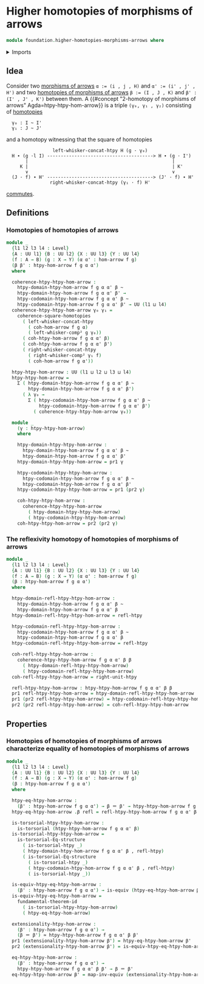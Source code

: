 # Higher homotopies of morphisms of arrows

```agda
module foundation.higher-homotopies-morphisms-arrows where
```

<details><summary>Imports</summary>

```agda
open import foundation.commuting-squares-of-homotopies
open import foundation.dependent-pair-types
open import foundation.fundamental-theorem-of-identity-types
open import foundation.homotopies-morphisms-arrows
open import foundation.homotopy-induction
open import foundation.morphisms-arrows
open import foundation.structure-identity-principle
open import foundation.torsorial-type-families
open import foundation.universe-levels
open import foundation.whiskering-higher-homotopies-composition
open import foundation.whiskering-homotopies-concatenation

open import foundation-core.equivalences
open import foundation-core.homotopies
open import foundation-core.identity-types
```

</details>

## Idea

Consider two [morphisms of arrows](foundation.morphisms-arrows.md) `α := (i , j , H)` and `α' := (i' , j' , H')` and two [homotopies of morphisms of arrows](foundation.homotopies-morphisms-arrows.md) `β := (I , J , K)` and `β' : (I' , J' , K')` between them. A {{#concept "2-homotopy of morphisms of arrows" Agda=htpy-htpy-hom-arrow}} is a triple `(γ₀, γ₁ , γ₂)` consisting of [homotopies](foundation-core.homotopies.md)

```text
  γ₀ : I ~ I'
  γ₁ : J ~ J'
```

and a homotopy witnessing that the square of homotopies

```text
                 left-whisker-concat-htpy H (g · γ₀)
  H ∙ (g ·l I) ---------------------------------------> H ∙ (g · I')
       |                                                     |
     K |                                                     | K'
       ∨                                                     ∨
  (J · f) ∙ H' ---------------------------------------> (J' · f) ∙ H'
                right-whisker-concat-htpy (γ₁ · f) H'
```

[commutes](foundation.commuting-squares-of-homotopies.md).

## Definitions

### Homotopies of homotopies of arrows

```agda
module _
  {l1 l2 l3 l4 : Level}
  {A : UU l1} {B : UU l2} {X : UU l3} {Y : UU l4}
  (f : A → B) (g : X → Y) (α α' : hom-arrow f g)
  (β β' : htpy-hom-arrow f g α α')
  where

  coherence-htpy-htpy-hom-arrow :
    htpy-domain-htpy-hom-arrow f g α α' β ~
    htpy-domain-htpy-hom-arrow f g α α' β' →
    htpy-codomain-htpy-hom-arrow f g α α' β ~
    htpy-codomain-htpy-hom-arrow f g α α' β' → UU (l1 ⊔ l4)
  coherence-htpy-htpy-hom-arrow γ₀ γ₁ =
    coherence-square-homotopies
      ( left-whisker-concat-htpy
        ( coh-hom-arrow f g α)
        ( left-whisker-comp² g γ₀))
      ( coh-htpy-hom-arrow f g α α' β)
      ( coh-htpy-hom-arrow f g α α' β')
      ( right-whisker-concat-htpy
        ( right-whisker-comp² γ₁ f)
        ( coh-hom-arrow f g α'))

  htpy-htpy-hom-arrow : UU (l1 ⊔ l2 ⊔ l3 ⊔ l4)
  htpy-htpy-hom-arrow =
    Σ ( htpy-domain-htpy-hom-arrow f g α α' β ~
        htpy-domain-htpy-hom-arrow f g α α' β')
      ( λ γ₀ →
        Σ ( htpy-codomain-htpy-hom-arrow f g α α' β ~
            htpy-codomain-htpy-hom-arrow f g α α' β')
          ( coherence-htpy-htpy-hom-arrow γ₀))

  module _
    (γ : htpy-htpy-hom-arrow)
    where

    htpy-domain-htpy-htpy-hom-arrow :
      htpy-domain-htpy-hom-arrow f g α α' β ~
      htpy-domain-htpy-hom-arrow f g α α' β'
    htpy-domain-htpy-htpy-hom-arrow = pr1 γ

    htpy-codomain-htpy-htpy-hom-arrow :
      htpy-codomain-htpy-hom-arrow f g α α' β ~
      htpy-codomain-htpy-hom-arrow f g α α' β'
    htpy-codomain-htpy-htpy-hom-arrow = pr1 (pr2 γ)

    coh-htpy-htpy-hom-arrow :
      coherence-htpy-htpy-hom-arrow
        ( htpy-domain-htpy-htpy-hom-arrow)
        ( htpy-codomain-htpy-htpy-hom-arrow)
    coh-htpy-htpy-hom-arrow = pr2 (pr2 γ)
```

### The reflexivity homotopy of homotopies of morphisms of arrows

```agda
module _
  {l1 l2 l3 l4 : Level}
  {A : UU l1} {B : UU l2} {X : UU l3} {Y : UU l4}
  (f : A → B) (g : X → Y) (α α' : hom-arrow f g)
  (β : htpy-hom-arrow f g α α')
  where

  htpy-domain-refl-htpy-htpy-hom-arrow :
    htpy-domain-htpy-hom-arrow f g α α' β ~
    htpy-domain-htpy-hom-arrow f g α α' β
  htpy-domain-refl-htpy-htpy-hom-arrow = refl-htpy

  htpy-codomain-refl-htpy-htpy-hom-arrow :
    htpy-codomain-htpy-hom-arrow f g α α' β ~
    htpy-codomain-htpy-hom-arrow f g α α' β
  htpy-codomain-refl-htpy-htpy-hom-arrow = refl-htpy

  coh-refl-htpy-htpy-hom-arrow :
    coherence-htpy-htpy-hom-arrow f g α α' β β
      ( htpy-domain-refl-htpy-htpy-hom-arrow)
      ( htpy-codomain-refl-htpy-htpy-hom-arrow)
  coh-refl-htpy-htpy-hom-arrow = right-unit-htpy

  refl-htpy-htpy-hom-arrow : htpy-htpy-hom-arrow f g α α' β β
  pr1 refl-htpy-htpy-hom-arrow = htpy-domain-refl-htpy-htpy-hom-arrow
  pr1 (pr2 refl-htpy-htpy-hom-arrow) = htpy-codomain-refl-htpy-htpy-hom-arrow
  pr2 (pr2 refl-htpy-htpy-hom-arrow) = coh-refl-htpy-htpy-hom-arrow
```

## Properties

### Homotopies of homotopies of morphisms of arrows characterize equality of homotopies of morphisms of arrows

```agda
module _
  {l1 l2 l3 l4 : Level}
  {A : UU l1} {B : UU l2} {X : UU l3} {Y : UU l4}
  (f : A → B) (g : X → Y) (α α' : hom-arrow f g)
  (β : htpy-hom-arrow f g α α')
  where

  htpy-eq-htpy-hom-arrow :
    (β' : htpy-hom-arrow f g α α') → β ＝ β' → htpy-htpy-hom-arrow f g α α' β β'
  htpy-eq-htpy-hom-arrow .β refl = refl-htpy-htpy-hom-arrow f g α α' β

  is-torsorial-htpy-htpy-hom-arrow :
    is-torsorial (htpy-htpy-hom-arrow f g α α' β)
  is-torsorial-htpy-htpy-hom-arrow =
    is-torsorial-Eq-structure
      ( is-torsorial-htpy _)
      ( htpy-domain-htpy-hom-arrow f g α α' β , refl-htpy)
      ( is-torsorial-Eq-structure
        ( is-torsorial-htpy _)
        ( htpy-codomain-htpy-hom-arrow f g α α' β , refl-htpy)
        ( is-torsorial-htpy _))

  is-equiv-htpy-eq-htpy-hom-arrow :
    (β' : htpy-hom-arrow f g α α') → is-equiv (htpy-eq-htpy-hom-arrow β')
  is-equiv-htpy-eq-htpy-hom-arrow =
    fundamental-theorem-id
      ( is-torsorial-htpy-htpy-hom-arrow)
      ( htpy-eq-htpy-hom-arrow)

  extensionality-htpy-hom-arrow :
    (β' : htpy-hom-arrow f g α α') →
    (β ＝ β') ≃ htpy-htpy-hom-arrow f g α α' β β'
  pr1 (extensionality-htpy-hom-arrow β') = htpy-eq-htpy-hom-arrow β'
  pr2 (extensionality-htpy-hom-arrow β') = is-equiv-htpy-eq-htpy-hom-arrow β'

  eq-htpy-htpy-hom-arrow :
    (β' : htpy-hom-arrow f g α α') →
    htpy-htpy-hom-arrow f g α α' β β' → β ＝ β'
  eq-htpy-htpy-hom-arrow β' = map-inv-equiv (extensionality-htpy-hom-arrow β')
```
